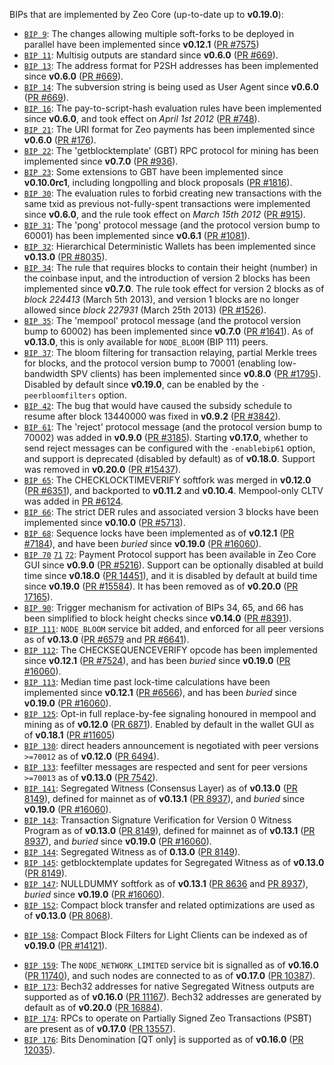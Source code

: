 BIPs that are implemented by Zeo Core (up-to-date up to **v0.19.0**):

* [`BIP 9`](https://github.com/zeo/bips/blob/master/bip-0009.mediawiki): The changes allowing multiple soft-forks to be deployed in parallel have been implemented since **v0.12.1**  ([PR #7575](https://github.com/dev-zeo/zeo/pull/7575))
* [`BIP 11`](https://github.com/zeo/bips/blob/master/bip-0011.mediawiki): Multisig outputs are standard since **v0.6.0** ([PR #669](https://github.com/dev-zeo/zeo/pull/669)).
* [`BIP 13`](https://github.com/zeo/bips/blob/master/bip-0013.mediawiki): The address format for P2SH addresses has been implemented since **v0.6.0** ([PR #669](https://github.com/dev-zeo/zeo/pull/669)).
* [`BIP 14`](https://github.com/zeo/bips/blob/master/bip-0014.mediawiki): The subversion string is being used as User Agent since **v0.6.0** ([PR #669](https://github.com/dev-zeo/zeo/pull/669)).
* [`BIP 16`](https://github.com/zeo/bips/blob/master/bip-0016.mediawiki): The pay-to-script-hash evaluation rules have been implemented since **v0.6.0**, and took effect on *April 1st 2012* ([PR #748](https://github.com/dev-zeo/zeo/pull/748)).
* [`BIP 21`](https://github.com/zeo/bips/blob/master/bip-0021.mediawiki): The URI format for Zeo payments has been implemented since **v0.6.0** ([PR #176](https://github.com/dev-zeo/zeo/pull/176)).
* [`BIP 22`](https://github.com/zeo/bips/blob/master/bip-0022.mediawiki): The 'getblocktemplate' (GBT) RPC protocol for mining has been implemented since **v0.7.0** ([PR #936](https://github.com/dev-zeo/zeo/pull/936)).
* [`BIP 23`](https://github.com/zeo/bips/blob/master/bip-0023.mediawiki): Some extensions to GBT have been implemented since **v0.10.0rc1**, including longpolling and block proposals ([PR #1816](https://github.com/dev-zeo/zeo/pull/1816)).
* [`BIP 30`](https://github.com/zeo/bips/blob/master/bip-0030.mediawiki): The evaluation rules to forbid creating new transactions with the same txid as previous not-fully-spent transactions were implemented since **v0.6.0**, and the rule took effect on *March 15th 2012* ([PR #915](https://github.com/dev-zeo/zeo/pull/915)).
* [`BIP 31`](https://github.com/zeo/bips/blob/master/bip-0031.mediawiki): The 'pong' protocol message (and the protocol version bump to 60001) has been implemented since **v0.6.1** ([PR #1081](https://github.com/dev-zeo/zeo/pull/1081)).
* [`BIP 32`](https://github.com/zeo/bips/blob/master/bip-0032.mediawiki): Hierarchical Deterministic Wallets has been implemented since **v0.13.0** ([PR #8035](https://github.com/dev-zeo/zeo/pull/8035)).
* [`BIP 34`](https://github.com/zeo/bips/blob/master/bip-0034.mediawiki): The rule that requires blocks to contain their height (number) in the coinbase input, and the introduction of version 2 blocks has been implemented since **v0.7.0**. The rule took effect for version 2 blocks as of *block 224413* (March 5th 2013), and version 1 blocks are no longer allowed since *block 227931* (March 25th 2013) ([PR #1526](https://github.com/dev-zeo/zeo/pull/1526)).
* [`BIP 35`](https://github.com/zeo/bips/blob/master/bip-0035.mediawiki): The 'mempool' protocol message (and the protocol version bump to 60002) has been implemented since **v0.7.0** ([PR #1641](https://github.com/dev-zeo/zeo/pull/1641)). As of **v0.13.0**, this is only available for `NODE_BLOOM` (BIP 111) peers.
* [`BIP 37`](https://github.com/zeo/bips/blob/master/bip-0037.mediawiki): The bloom filtering for transaction relaying, partial Merkle trees for blocks, and the protocol version bump to 70001 (enabling low-bandwidth SPV clients) has been implemented since **v0.8.0** ([PR #1795](https://github.com/dev-zeo/zeo/pull/1795)). Disabled by default since **v0.19.0**, can be enabled by the `-peerbloomfilters` option.
* [`BIP 42`](https://github.com/zeo/bips/blob/master/bip-0042.mediawiki): The bug that would have caused the subsidy schedule to resume after block 13440000 was fixed in **v0.9.2** ([PR #3842](https://github.com/dev-zeo/zeo/pull/3842)).
* [`BIP 61`](https://github.com/zeo/bips/blob/master/bip-0061.mediawiki): The 'reject' protocol message (and the protocol version bump to 70002) was added in **v0.9.0** ([PR #3185](https://github.com/dev-zeo/zeo/pull/3185)). Starting **v0.17.0**, whether to send reject messages can be configured with the `-enablebip61` option, and support is deprecated (disabled by default) as of **v0.18.0**. Support was removed in **v0.20.0** ([PR #15437](https://github.com/dev-zeo/zeo/pull/15437)).
* [`BIP 65`](https://github.com/zeo/bips/blob/master/bip-0065.mediawiki): The CHECKLOCKTIMEVERIFY softfork was merged in **v0.12.0** ([PR #6351](https://github.com/dev-zeo/zeo/pull/6351)), and backported to **v0.11.2** and **v0.10.4**. Mempool-only CLTV was added in [PR #6124](https://github.com/dev-zeo/zeo/pull/6124).
* [`BIP 66`](https://github.com/zeo/bips/blob/master/bip-0066.mediawiki): The strict DER rules and associated version 3 blocks have been implemented since **v0.10.0** ([PR #5713](https://github.com/dev-zeo/zeo/pull/5713)).
* [`BIP 68`](https://github.com/zeo/bips/blob/master/bip-0068.mediawiki): Sequence locks have been implemented as of **v0.12.1**  ([PR #7184](https://github.com/dev-zeo/zeo/pull/7184)), and have been *buried* since **v0.19.0** ([PR #16060](https://github.com/dev-zeo/zeo/pull/16060)).
* [`BIP 70`](https://github.com/zeo/bips/blob/master/bip-0070.mediawiki) [`71`](https://github.com/zeo/bips/blob/master/bip-0071.mediawiki) [`72`](https://github.com/zeo/bips/blob/master/bip-0072.mediawiki):
  Payment Protocol support has been available in Zeo Core GUI since **v0.9.0** ([PR #5216](https://github.com/dev-zeo/zeo/pull/5216)).
  Support can be optionally disabled at build time since **v0.18.0** ([PR 14451](https://github.com/dev-zeo/zeo/pull/14451)),
  and it is disabled by default at build time since **v0.19.0** ([PR #15584](https://github.com/dev-zeo/zeo/pull/15584)).
  It has been removed as of **v0.20.0** ([PR 17165](https://github.com/dev-zeo/zeo/pull/17165)).
* [`BIP 90`](https://github.com/zeo/bips/blob/master/bip-0090.mediawiki): Trigger mechanism for activation of BIPs 34, 65, and 66 has been simplified to block height checks since **v0.14.0** ([PR #8391](https://github.com/dev-zeo/zeo/pull/8391)).
* [`BIP 111`](https://github.com/zeo/bips/blob/master/bip-0111.mediawiki): `NODE_BLOOM` service bit added, and enforced for all peer versions as of **v0.13.0** ([PR #6579](https://github.com/dev-zeo/zeo/pull/6579) and [PR #6641](https://github.com/dev-zeo/zeo/pull/6641)).
* [`BIP 112`](https://github.com/zeo/bips/blob/master/bip-0112.mediawiki): The CHECKSEQUENCEVERIFY opcode has been implemented since **v0.12.1** ([PR #7524](https://github.com/dev-zeo/zeo/pull/7524)), and has been *buried* since **v0.19.0** ([PR #16060](https://github.com/dev-zeo/zeo/pull/16060)).
* [`BIP 113`](https://github.com/zeo/bips/blob/master/bip-0113.mediawiki): Median time past lock-time calculations have been implemented since **v0.12.1** ([PR #6566](https://github.com/dev-zeo/zeo/pull/6566)), and has been *buried* since **v0.19.0** ([PR #16060](https://github.com/dev-zeo/zeo/pull/16060)).
* [`BIP 125`](https://github.com/zeo/bips/blob/master/bip-0125.mediawiki): Opt-in full replace-by-fee signaling honoured in mempool and mining as of **v0.12.0** ([PR 6871](https://github.com/dev-zeo/zeo/pull/6871)). Enabled by default in the wallet GUI as of **v0.18.1** ([PR #11605](https://github.com/dev-zeo/zeo/pull/11605))
* [`BIP 130`](https://github.com/zeo/bips/blob/master/bip-0130.mediawiki): direct headers announcement is negotiated with peer versions `>=70012` as of **v0.12.0** ([PR 6494](https://github.com/dev-zeo/zeo/pull/6494)).
* [`BIP 133`](https://github.com/zeo/bips/blob/master/bip-0133.mediawiki): feefilter messages are respected and sent for peer versions `>=70013` as of **v0.13.0** ([PR 7542](https://github.com/dev-zeo/zeo/pull/7542)).
* [`BIP 141`](https://github.com/zeo/bips/blob/master/bip-0141.mediawiki): Segregated Witness (Consensus Layer) as of **v0.13.0** ([PR 8149](https://github.com/dev-zeo/zeo/pull/8149)), defined for mainnet as of **v0.13.1** ([PR 8937](https://github.com/dev-zeo/zeo/pull/8937)), and *buried* since **v0.19.0** ([PR #16060](https://github.com/dev-zeo/zeo/pull/16060)).
* [`BIP 143`](https://github.com/zeo/bips/blob/master/bip-0143.mediawiki): Transaction Signature Verification for Version 0 Witness Program as of **v0.13.0** ([PR 8149](https://github.com/dev-zeo/zeo/pull/8149)), defined for mainnet as of **v0.13.1** ([PR 8937](https://github.com/dev-zeo/zeo/pull/8937)), and *buried* since **v0.19.0** ([PR #16060](https://github.com/dev-zeo/zeo/pull/16060)).
* [`BIP 144`](https://github.com/zeo/bips/blob/master/bip-0144.mediawiki): Segregated Witness as of **0.13.0** ([PR 8149](https://github.com/dev-zeo/zeo/pull/8149)).
* [`BIP 145`](https://github.com/zeo/bips/blob/master/bip-0145.mediawiki): getblocktemplate updates for Segregated Witness as of **v0.13.0** ([PR 8149](https://github.com/dev-zeo/zeo/pull/8149)).
* [`BIP 147`](https://github.com/zeo/bips/blob/master/bip-0147.mediawiki): NULLDUMMY softfork as of **v0.13.1** ([PR 8636](https://github.com/dev-zeo/zeo/pull/8636) and [PR 8937](https://github.com/dev-zeo/zeo/pull/8937)), *buried* since **v0.19.0** ([PR #16060](https://github.com/dev-zeo/zeo/pull/16060)).
* [`BIP 152`](https://github.com/zeo/bips/blob/master/bip-0152.mediawiki): Compact block transfer and related optimizations are used as of **v0.13.0** ([PR 8068](https://github.com/dev-zeo/zeo/pull/8068)).
- [`BIP 158`](https://github.com/zeo/bips/blob/master/bip-0158.mediawiki): Compact Block Filters for Light Clients can be indexed as of **v0.19.0** ([PR #14121](https://github.com/dev-zeo/zeo/pull/14121)).
* [`BIP 159`](https://github.com/zeo/bips/blob/master/bip-0159.mediawiki): The `NODE_NETWORK_LIMITED` service bit is signalled as of **v0.16.0** ([PR 11740](https://github.com/dev-zeo/zeo/pull/11740)), and such nodes are connected to as of **v0.17.0** ([PR 10387](https://github.com/dev-zeo/zeo/pull/10387)).
* [`BIP 173`](https://github.com/zeo/bips/blob/master/bip-0173.mediawiki): Bech32 addresses for native Segregated Witness outputs are supported as of **v0.16.0** ([PR 11167](https://github.com/dev-zeo/zeo/pull/11167)). Bech32 addresses are generated by default as of **v0.20.0** ([PR 16884](https://github.com/dev-zeo/zeo/pull/16884)).
* [`BIP 174`](https://github.com/zeo/bips/blob/master/bip-0174.mediawiki): RPCs to operate on Partially Signed Zeo Transactions (PSBT) are present as of **v0.17.0** ([PR 13557](https://github.com/dev-zeo/zeo/pull/13557)).
* [`BIP 176`](https://github.com/zeo/bips/blob/master/bip-0176.mediawiki): Bits Denomination [QT only] is supported as of **v0.16.0** ([PR 12035](https://github.com/dev-zeo/zeo/pull/12035)).

